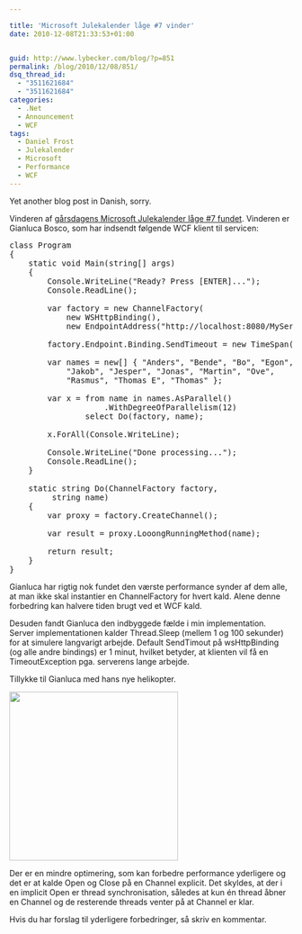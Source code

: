 ```yaml
---

title: 'Microsoft Julekalender låge #7 vinder'
date: 2010-12-08T21:33:53+01:00


guid: http://www.lybecker.com/blog/?p=851
permalink: /blog/2010/12/08/851/
dsq_thread_id:
  - "3511621684"
  - "3511621684"
categories:
  - .Net
  - Announcement
  - WCF
tags:
  - Daniel Frost
  - Julekalender
  - Microsoft
  - Performance
  - WCF
---
```

Yet another blog post in Danish, sorry.

Vinderen af [gårsdagens Microsoft Julekalender låge #7 fundet](/blog/2010/12/07/microsoft-julekalender-lage-7/ "Microsoft Julekalender 2010 låge #7"). Vinderen er Gianluca Bosco, som har indsendt følgende WCF klient til servicen:

<pre class="brush: csharp; highlight: [8,9,10,12]; title: ; notranslate" title="">class Program
{
    static void Main(string[] args)
    {
        Console.WriteLine("Ready? Press [ENTER]...");
        Console.ReadLine();

        var factory = new ChannelFactory<Shared.IMyService>(
            new WSHttpBinding(),
            new EndpointAddress("http://localhost:8080/MyService"));

        factory.Endpoint.Binding.SendTimeout = new TimeSpan(0,2,0);

        var names = new[] { "Anders", "Bende", "Bo", "Egon",
            "Jakob", "Jesper", "Jonas", "Martin", "Ove",
            "Rasmus", "Thomas E", "Thomas" };

        var x = from name in names.AsParallel()
                    .WithDegreeOfParallelism(12)
                select Do(factory, name);

        x.ForAll(Console.WriteLine);

        Console.WriteLine("Done processing...");
        Console.ReadLine();
    }

    static string Do(ChannelFactory<Shared.IMyService> factory,
         string name)
    {
        var proxy = factory.CreateChannel();

        var result = proxy.LooongRunningMethod(name);

        return result;
    }
}
</pre>

Gianluca har rigtig nok fundet den værste performance synder af dem alle, at man ikke skal instantier en ChannelFactory for hvert kald. Alene denne forbedring kan halvere tiden brugt ved et WCF kald.

Desuden fandt Gianluca den indbyggede fælde i min implementation. Server implementationen kalder Thread.Sleep (mellem 1 og 100 sekunder) for at simulere langvarigt arbejde. Default SendTimout på wsHttpBinding (og alle andre bindings) er 1 minut, hvilket betyder, at klienten vil få en TimeoutException pga. serverens lange arbejde.

Tillykke til Gianluca med hans nye helikopter.

[<img loading="lazy" class="aligncenter size-medium wp-image-823" title="Remote controlled helicopter model Blade mCX2" src="http://www.lybecker.com/blog/wp-content/uploads/Blade_mCX2-300x300.jpg" alt="" width="300" height="300" />](http://www.lybecker.com/blog/wp-content/uploads/Blade_mCX2.jpg)

Der er en mindre optimering, som kan forbedre performance yderligere og det er at kalde Open og Close på en Channel explicit. Det skyldes, at der i en implicit Open er thread synchronisation, således at kun én thread åbner en Channel og de resterende threads venter på at Channel er klar.

Hvis du har forslag til yderligere forbedringer, så skriv en kommentar.
